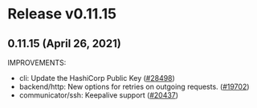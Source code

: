 # Release v0.11.15
## 0.11.15 (April 26, 2021)

IMPROVEMENTS:

* cli: Update the HashiCorp Public Key ([#28498](https://github.com/hashicorp/terraform/issues/28498))
* backend/http: New options for retries on outgoing requests. ([#19702](https://github.com/hashicorp/terraform/issues/19702))
* communicator/ssh: Keepalive support ([#20437](https://github.com/hashicorp/terraform/issues/20437))

